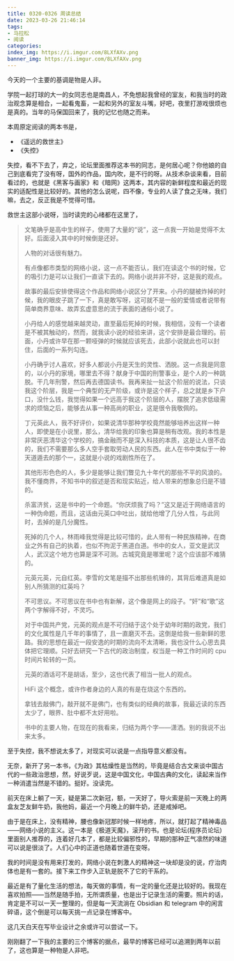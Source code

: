 ```yaml
---
title: 0320-0326 周读总结
date: 2023-03-26 21:46:14
tags:
- 马拉松
- 阅读
categories:
index_img: https://i.imgur.com/8LXfAXv.png
banner_img: https://i.imgur.com/8LXfAXv.png
---
```


今天的一个主要的基调是物是人非。

学院一起打球的大一的女同志也是南昌人，不免想起我曾经的室友，和我当时的政治观念算是相合，一起看鬼畜，一起和另外的室友斗嘴，好吧，夜里打游戏很烦也是真的。当年的马保国回来了，我的记忆也随之而来。

本周原定阅读的两本书是，

- 《遥远的救世主》
- 《失控》

失控，看不下去了，弃之，论坛里面推荐这本书的同志，是何居心呢？你他娘的自己到底看完了没有呀，国外的作品，国内吹，是不行的呀。从技术杂谈来看，目前看过的，也就是《黑客与画家》和《暗网》这两本，其内容的新鲜程度和最近的现实的适配性是比较好的。其他的怎么说呢，四不像，专业的人读了食之无味，我们嘛，去之，反正我是不觉得可惜。

救世主这部小说呀，当时读完的心绪都在这里了，

> 文笔确乎是高中生的样子，使用了大量的“说”，这一点我一开始是觉得不太好。后面浸入其中的时候倒是还好。
> 
> 人物的对话很有魅力。
> 
> 有点像都市类型的网络小说，这一点不能否认，我们在读这个书的时候，它的吸引力是可以让我们一直读下去的。网络小说并非不好，这是我的观点。
> 
> 故事的最后安排使得这个作品和网络小说区分了开来。小丹的腿被炸掉的时候，我的眼皮子跳了一下，真是敢写呀，这可就不是一般的爱情或者说带有简单商界意味、故弄玄虚意思的流于表面的通俗小说了。
> 
> 小丹给人的感觉越来越灵动，直至最后死掉的时候，我相信，没有一个读者是不被其触动的，然而，就我读小说的经验来讲，这个安排是最合理的。前面，小丹或许早在那一颗哑弹的时候就应该死去，此部小说就此也可以封住，后面的一系列勾连。
> 
> 小丹确乎讨人喜欢，好多人都说小丹是天生的灵性、洒脱。这一点我是同意的，以小丹的家境，哪里去不得？献身于中国的刑警事业，是个人的一种跳脱。干几年刑警，然后再去德国读书。我再来扯一扯这个阶层的说法，只谈我这个阶层，我是一个典型的无产阶级，或许是这个样子，总之就是乡下户口，没什么钱，我觉得如果一个远高于我这个阶层的人，摆脱了追求低级需求的烦恼之后，能够去从事一种高尚的职业，这是很令我敬佩的。
> 
> 丁元英此人，我不好评价，如果说清华那种学校竟然能够培养出这样一种人，即使是在小说里，那么，清华给我的印象也算是稍有改观。我的本性是非常厌恶清华这个学校的，搞金融而不是深入科技的本质，这是让人很不齿的，我们不需要那么多人空手套取劳动人民的东西。此人在书中类似于一种天道遁去的那个一，这就是小说的戏剧性所在了。
> 
> 其他形形色色的人，多少是能够让我们瞥见九十年代的那些不平的风浪的。我不懂商界，不知书中的叙述是否和现实贴近，给人带来的想象总归是不错的。
> 
> 杀富济贫，这是书中的一个命题。“你厌烦我了吗？”这又是近于网络语言的一种伪命题，而且，这话由元英口中吐出，就给他增了几分人性，与此同时，去掉的是几分魔性。
> 
> 死掉的几个人，林雨峰我觉得是比较可惜的，此人带有一种民族精神，在商业之外有自己的执着，也似不拘泥于黑道白道。书中的女人，亚文是武汉人，武汉这个地方也算是深不可测。古城究竟是哪里呢？这个应该部不难猜的。
> 
> 元英元英，元自红英。李雪的文笔是描不出那些机锋的，其背后难道真是如别人所猜测的红英吗？
> 
> 不可思议。不可思议在书中也有新解，这个像是网上的段子。“奸”和“歌”这两个字解得不好，不灵巧。
> 
> 对于中国共产党，元英的观点是不可归结于这个处于幼年时期的政党，我们的文化属性是几千年的事情了，且一直磨灭不去。这倒是给我一些新鲜的思路。我的思想在最近一段安逸的时期的流向不太清晰，我也没什么心思去具体把它理顺。只好去研究一下古代的政治制度，权当是一种工作时间的 cpu 时间片轮转的一页。
> 
> 元英的酒话可不是胡话，至少，这也代表了相当一批人的观点。
> 
> HiFi 这个概念，或许作者身边的人真的有是在烧这个东西的。
> 
> 拿钱去敲佛门，敲开就不是佛门，也有类似的经典的故事，我最近读的东西太少了，眼界、肚中都不太好用啦。
> 
> 书中的主要人物，在现在的我看来，归结为两个字——潇洒。别的我说不出来太多。

至于失控，我不想说太多了，对现实可以说是一点指导意义都没有。

无奈，新开了另一本书，《为政》其枯燥性是当然的，毕竟是结合古文来谈中国古代的一些政治思想，然，好说歹说，这是中国文化，中国古典的文化，读起来当作一种消遣当然是不错的。挺好。没读完。

前天在床上躺了一天，疑是第二次新冠，额，一天好了，导火索是前一天晚上的两盒友芝友鲜牛奶，我他妈，最近一个月晚上的鲜牛奶，还是戒掉吧。

由于是在床上，没有精神，腰也像新冠那时候一样地疼，所以，就打起了精神毒品——网络小说的主义。这一本是《极道天魔》，滚开的书。也是论坛(程序员论坛)里面别人推荐的，连着好几本了，都是比较偏邪性的，早期的那种正气凛然的味道可以说是很淡了。人们心中的正道也随着世道在变呀。

我的时间是没有用来打发的，网络小说在刺激人的精神这一块却是没的说，疗治肉体也是有一套的。接下来工作步入正轨是脱不了它的干系的。

最近是有了量化生活的想法，每天做的事情，有一定的量化还是比较好的。我现在喜欢拍照——当然是随手拍，无所谓质量，也是出于记录生活的需要。照片的话，肯定是不可以一天一整理的，但是每一天流淌在 Obsidian 和 telegram 中的闲言碎语，这个倒是可以每天挑一点记录在博客中。

这几天白天在写毕业设计之余或许可以尝试一下。

刚刚翻了一下我的主要的三个博客的据点，最早的博客已经可以追溯到两年以前了，这也算是一种物是人非吧。

